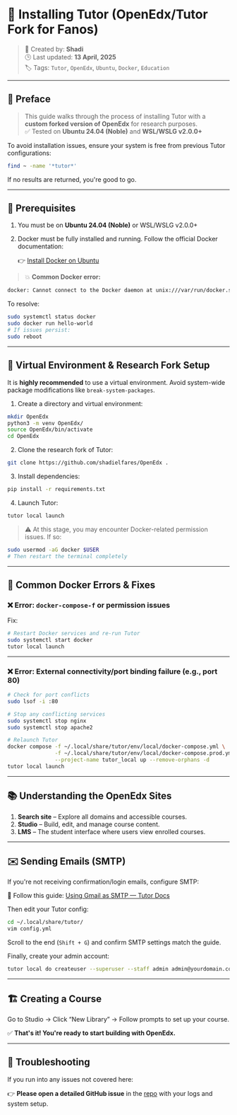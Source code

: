 # 🚀 Installing Tutor (OpenEdx/Tutor Fork for Fanos)

> 📅 Created by: **Shadi**  
> 🕒 Last updated: **13 April, 2025**  
> 🏷️ Tags: `Tutor`, `OpenEdx`, `Ubuntu`, `Docker`, `Education`

---

## 📌 Preface

> This guide walks through the process of installing Tutor with a **custom forked version of OpenEdx** for research purposes.  
> ✅ Tested on **Ubuntu 24.04 (Noble)** and **WSL/WSLG v2.0.0+**

To avoid installation issues, ensure your system is free from previous Tutor configurations:

```bash
find ~ -name '*tutor*'
```

If no results are returned, you're good to go.

---

## 🧰 Prerequisites

1. You must be on **Ubuntu 24.04 (Noble)** or WSL/WSLG v2.0.0+
2. Docker must be fully installed and running. Follow the official Docker documentation:

   👉 [Install Docker on Ubuntu](https://docs.docker.com/engine/install/ubuntu/)

> 💥 **Common Docker error:**

```bash
docker: Cannot connect to the Docker daemon at unix:///var/run/docker.sock.
```

To resolve:

```bash
sudo systemctl status docker
sudo docker run hello-world
# If issues persist:
sudo reboot
```

---

## 🧪 Virtual Environment & Research Fork Setup

It is **highly recommended** to use a virtual environment. Avoid system-wide package modifications like `break-system-packages`.

1. Create a directory and virtual environment:

```bash
mkdir OpenEdx
python3 -m venv OpenEdx/
source OpenEdx/bin/activate
cd OpenEdx
```

2. Clone the research fork of Tutor:

```bash
git clone https://github.com/shadielfares/OpenEdx .
```

3. Install dependencies:

```bash
pip install -r requirements.txt
```

4. Launch Tutor:

```bash
tutor local launch
```

> ⚠️ At this stage, you may encounter Docker-related permission issues. If so:

```bash
sudo usermod -aG docker $USER
# Then restart the terminal completely
```

---

## 🐳 Common Docker Errors & Fixes

### ❌ Error: `docker-compose-f` or permission issues

Fix:

```bash
# Restart Docker services and re-run Tutor
sudo systemctl start docker
tutor local launch
```

---

### ❌ Error: External connectivity/port binding failure (e.g., port 80)

```bash
# Check for port conflicts
sudo lsof -i :80

# Stop any conflicting services
sudo systemctl stop nginx
sudo systemctl stop apache2

# Relaunch Tutor
docker compose -f ~/.local/share/tutor/env/local/docker-compose.yml \
               -f ~/.local/share/tutor/env/local/docker-compose.prod.yml \
               --project-name tutor_local up --remove-orphans -d
tutor local launch
```

---

## 📚 Understanding the OpenEdx Sites

1. **Search site** – Explore all domains and accessible courses.
2. **Studio** – Build, edit, and manage course content.
3. **LMS** – The student interface where users view enrolled courses.

---

## ✉️ Sending Emails (SMTP)

If you're not receiving confirmation/login emails, configure SMTP:

📘 Follow this guide: [Using Gmail as SMTP — Tutor Docs](https://docs.tutor.edly.io/tutorials/google-smtp.html)

Then edit your Tutor config:

```bash
cd ~/.local/share/tutor/
vim config.yml
```

Scroll to the end (`Shift + G`) and confirm SMTP settings match the guide.

Finally, create your admin account:

```bash
tutor local do createuser --superuser --staff admin admin@yourdomain.com
```

---

## 🏗️ Creating a Course

Go to Studio → Click “New Library” → Follow prompts to set up your course.

✅ **That's it! You're ready to start building with OpenEdx.**

---

## 🧯 Troubleshooting

If you run into any issues not covered here:

👉 **Please open a detailed GitHub issue** in the [repo](https://github.com/shadielfares/OpenEdx/issues) with your logs and system setup.
